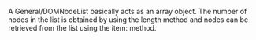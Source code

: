 

A General/DOMNodeList basically acts as an array object. The number of nodes in the list is obtained by using the     length method and nodes can be retrieved from the list using the     item: method.